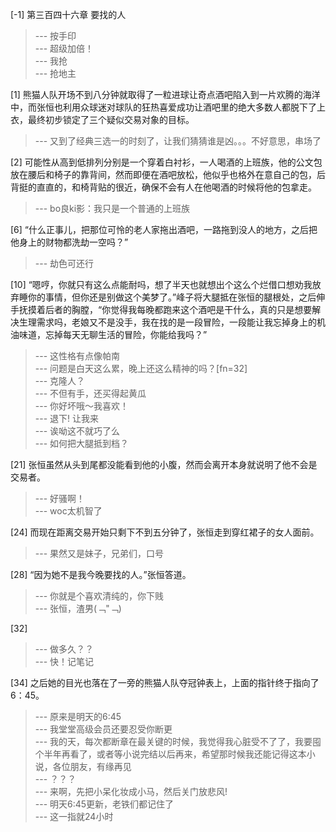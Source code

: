
[-1] 第三百四十六章 要找的人
>--- 按手印<br>
>--- 超级加倍！<br>
>--- 我抢<br>
>--- 抢地主<br>

[1] 熊猫人队开场不到八分钟就取得了一粒进球让奇点酒吧陷入到一片欢腾的海洋中，而张恒也利用众球迷对球队的狂热喜爱成功让酒吧里的绝大多数人都脱下了上衣，最终初步锁定了三个疑似交易对象的目标。
>--- 又到了经典三选一的时刻了，让我们猜猜谁是凶。。。不好意思，串场了<br>

[2] 可能性从高到低排列分别是一个穿着白衬衫，一人喝酒的上班族，他的公文包放在腰后和椅子的靠背间，然而即便在酒吧放松，他似乎也格外在意自己的包，后背挺的直直的，和椅背贴的很近，确保不会有人在他喝酒的时候将他的包拿走。
>--- bo良ki影：我只是一个普通的上班族<br>

[6] “什么正事儿，把那位可怜的老人家拖出酒吧，一路拖到没人的地方，之后把他身上的财物都洗劫一空吗？”
>--- 劫色可还行<br>

[10] “嗯哼，你就只有这么点能耐吗，想了半天也就想出个这么个烂借口想劝我放弃睡你的事情，但你还是别做这个美梦了。”峰子将大腿抵在张恒的腿根处，之后伸手抚摸着后者的胸膛，“你觉得我每晚都跑来这个酒吧是干什么，真的只是想要解决生理需求吗，老娘又不是没手，我在找的是一段冒险，一段能让我忘掉身上的机油味道，忘掉每天无聊生活的冒险，你能给我吗？”
>--- 这性格有点像帕南<br>
>--- 问题是白天这么累，晚上还这么精神的吗？[fn=32]<br>
>--- 克隆人？<br>
>--- 不但有手，还买得起黄瓜<br>
>--- 你好坏哦～我喜欢！<br>
>--- 退下! 让我来<br>
>--- 诶呦这不就巧了么<br>
>--- 如何把大腿抵到档？<br>

[21] 张恒虽然从头到尾都没能看到他的小腹，然而会离开本身就说明了他不会是交易者。
>--- 好骚啊！<br>
>--- woc太机智了<br>

[24] 而现在距离交易开始只剩下不到五分钟了，张恒走到穿红裙子的女人面前。
>--- 果然又是妹子，兄弟们，口号<br>

[28] “因为她不是我今晚要找的人。”张恒答道。
>--- 你就是个喜欢清纯的，你下贱<br>
>--- 张恒，渣男(﹁"﹁)<br>

[32] 
>--- 做多久？？<br>
>--- 快！记笔记<br>

[34] 之后她的目光也落在了一旁的熊猫人队夺冠钟表上，上面的指针终于指向了6：45。
>--- 原来是明天的6:45<br>
>--- 我堂堂高级会员还要忍受你断更<br>
>--- 我的天，每次都断章在最关键的时候，我觉得我心脏受不了了，我要囤个半年再看了，或者等小说完结以后再来，希望那时候我还能记得这本小说，各位朋友，有缘再见<br>
>--- ？？？<br>
>--- 来啊，先把小呆化妆成小马，然后关门放悲风!<br>
>--- 明天6:45更新，老铁们都记住了<br>
>--- 这一指就24小时<br>
